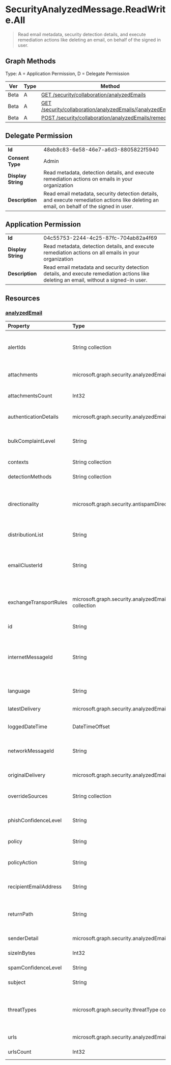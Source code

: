 # SecurityAnalyzedMessage.ReadWrite.All

> Read email metadata, security detection details, and execute remediation actions like deleting an email, on behalf of the signed in user.
## Graph Methods

Type: A = Application Permission, D = Delegate Permission

|Ver|Type|Method|
|-------|----|------|
|Beta|A|[GET /security/collaboration/analyzedEmails](https://docs.microsoft.com/graph/api/security-collaborationroot-list-analyzedemails?view=graph-rest-beta&tabs=http)|
|Beta|A|[GET /security/collaboration/analyzedEmails/{analyzedEmailId}](https://docs.microsoft.com/graph/api/security-analyzedemail-get?view=graph-rest-beta&tabs=http)|
|Beta|A|[POST /security/collaboration/analyzedEmails/remediate](https://docs.microsoft.com/graph/api/security-analyzedemail-remediate?view=graph-rest-beta&tabs=http)|
## Delegate Permission
|||
|-|-|
|**Id**|48eb8c83-6e58-46e7-a6d3-8805822f5940|
|**Consent Type**|Admin|
|**Display String**|Read metadata, detection details, and execute remediation actions on emails in your organization|
|**Description**|Read email metadata, security detection details, and execute remediation actions like deleting an email, on behalf of the signed in user.|
## Application Permission
|||
|-|-|
|**Id**|04c55753-2244-4c25-87fc-704ab82a4f69|
|**Display String**|Read metadata, detection details, and execute remediation actions on all emails in your organization|
|**Description**|Read email metadata and security detection details, and execute remediation actions like deleting an email, without a signed-in user.|
## Resources
### [analyzedEmail ](https://docs.microsoft.com/graph/api/resources/security-analyzedemail?view=graph-rest-1.0&tabs=http)
|Property|Type|Description|
|:---|:---|:---|
|alertIds|String collection| A collection of values that contain the IDs of any alerts associated with the email. |
|attachments|microsoft.graph.security.analyzedEmailAttachment collection|A collection of the attachments in the email.|
|attachmentsCount|Int32|The number of attachments in the email.|
|authenticationDetails|microsoft.graph.security.analyzedEmailAuthenticationDetail| The authentication details associated with the email.|
|bulkComplaintLevel|String|The bulk complaint level of the email. A higher level is more likely to be spam.|
|contexts|String collection|Provides context of the email.  |
|detectionMethods|String collection|The methods of detection used.|
|directionality|microsoft.graph.security.antispamDirectionality|The direction of the emails. The possible values are: `unknown`, `inbound`, `outbound`, `intraOrg`, `unknownFutureValue`.|
|distributionList|String|The distribution list details to which the email was sent.|
|emailClusterId|String|The identifier for the group of similar emails clustered based on heuristic analysis of their content.|
|exchangeTransportRules|microsoft.graph.security.analyzedEmailExchangeTransportRuleInfo collection|The name of the Exchange transport rules (ETRs) associated with the email.|
|id|String|The ID of an analyzed email.|
|internetMessageId|String|A public-facing identifier for the email that is sent. The message ID is in the format specified by RFC2822.|
|language|String|The detected language of the email content.|
|latestDelivery|microsoft.graph.security.analyzedEmailDeliveryDetail|The latest delivery details of the email.|
|loggedDateTime|DateTimeOffset|Date-time when the email record was logged.|
|networkMessageId|String|An internal identifier for the email generated by Microsoft 365.|
|originalDelivery|microsoft.graph.security.analyzedEmailDeliveryDetail|The original delivery details of the email.|
|overrideSources|String collection|An aggregated list of all overrides with source on email.|
|phishConfidenceLevel|String|The phish confidence level associated with the email|
|policy|String|The action policy that took effect.|
|policyAction|String|The action taken on the email based on the configured policy.|
|recipientEmailAddress|String|Contains the email address of the recipient.|
|returnPath|String|A field that indicates where and how bounced emails are processed.|
|senderDetail|microsoft.graph.security.analyzedEmailSenderDetail|Sender details of the email.|
|sizeInBytes|Int32| Size of the email in bytes.|
|spamConfidenceLevel|String|Spam confidence of the email.|
|subject|String|Subject of the email.|
|threatTypes|microsoft.graph.security.threatType collection|Indicates the threat types. The possible values are: `unknown`, `spam`, `malware`, `phish`, `none`, `unknownFutureValue`.|
|urls|microsoft.graph.security.analyzedEmailUrl collection|A collection of the URLs in the email.|
|urlsCount|Int32|The number of URLs in the email.|

